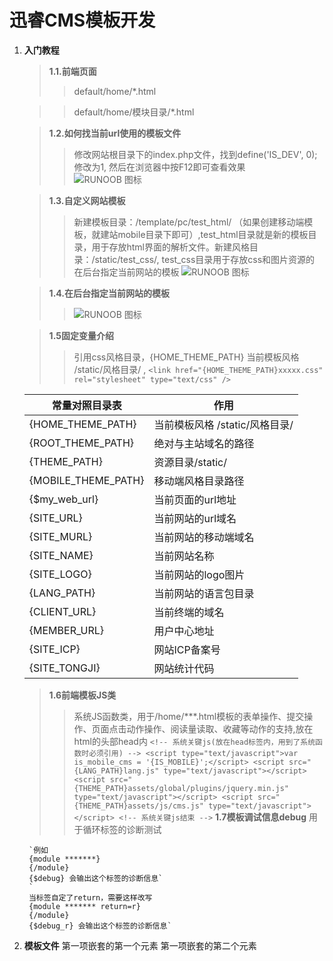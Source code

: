 迅睿CMS模板开发
=================

1. **入门教程**
    > **1.1.前端页面**
    >> default/home/*.html

    >> default/home/模块目录/*.html

    > **1.2.如何找当前url使用的模板文件**
    >> 修改网站根目录下的index.php文件，找到define('IS_DEV', 0); 修改为1, 然后在浏览器中按F12即可查看效果  
    >> ![RUNOOB 图标](https://file.xunruicms.com/vipfile/ueditor/image/202008/159687654213dfc1.png)

    > **1.3.自定义网站模板**
    >> 新建模板目录：/template/pc/test_html/ （如果创建移动端模板，就建站mobile目录下即可）,test_html目录就是新的模板目录，用于存放html界面的解析文件。新建风格目录：/static/test_css/, test_css目录用于存放css和图片资源的
    >> 在后台指定当前网站的模板
    >> ![RUNOOB 图标](https://file.xunruicms.com/vipfile/201908/5b015da4379d9b1.png)

    > **1.4.在后台指定当前网站的模板**
    >> ![RUNOOB 图标](https://file.xunruicms.com/vipfile/201908/379d9b1b6a7644b.png)

    > **1.5固定变量介绍**
    >> 引用css风格目录，{HOME_THEME_PATH} 当前模板风格 /static/风格目录/ ,
    `<link href="{HOME_THEME_PATH}xxxxx.css" rel="stylesheet" type="text/css" />`

    |  常量对照目录表| 作用 |
    |  ----  | ----       |
    | {HOME_THEME_PATH}|当前模板风格 /static/风格目录/ |
    | {ROOT_THEME_PATH}   | 绝对与主站域名的路径 |
    | {THEME_PATH} |资源目录/static/ |
    | {MOBILE_THEME_PATH}      | 移动端风格目录路径 |
    | {$my_web_url}|当前页面的url地址 |
    | {SITE_URL}   |当前网站的url域名 |
    | {SITE_MURL}|当前网站的移动端域名 |
    | {SITE_NAME}|当前网站名称 |
    | {SITE_LOGO}|当前网站的logo图片 |
    | {LANG_PATH}|当前网站的语言包目录 |
    | {CLIENT_URL}|当前终端的域名 |
    | {MEMBER_URL}|用户中心地址
    |{SITE_ICP}| 网站ICP备案号|
    |{SITE_TONGJI}| 网站统计代码|

    > **1.6前端模板JS类**
    >> 系统JS函数类，用于/home/***.html模板的表单操作、提交操作、页面点击动作操作、阅读量读取、收藏等动作的支持,放在html的头部head内
    >> `<!-- 系统关键js(放在head标签内，用到了系统函数时必须引用) -->
        <script type="text/javascript">var is_mobile_cms = '{IS_MOBILE}';</script>
        <script src="{LANG_PATH}lang.js" type="text/javascript"></script>
        <script src="{THEME_PATH}assets/global/plugins/jquery.min.js" type="text/javascript"></script>
        <script src="{THEME_PATH}assets/js/cms.js" type="text/javascript"></script>
        <!-- 系统关键js结束 -->`
    > **1.7模板调试信息debug**
    >> 用于循环标签的诊断测试

        `例如
        {module *******}
        {/module}
        {$debug} 会输出这个标签的诊断信息`
        `
        当标签自定了return，需要这样改写
        {module ******* return=r}
        {/module}
        {$debug_r} 会输出这个标签的诊断信息`

2. **模板文件**
  第一项嵌套的第一个元素
  第一项嵌套的第二个元素





